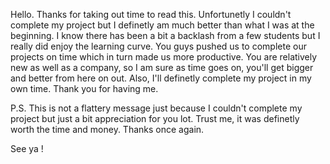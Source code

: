 Hello. Thanks for taking out time to read this. Unfortunetly I couldn't complete my project but I definetly am much better than what I was at the beginning.
I know there has been a bit a backlash from a few students but I really did enjoy the learning curve. You guys pushed us to complete our projects on time which in turn made us more
productive. 
You are relatively new as well as a company, so I am sure as time goes on, you'll get bigger and better from here on out. Also, I'll definetly complete my project in my own time.
Thank you for having me.

P.S. This is not a flattery message just because I couldn't complete my project but just a bit appreciation for you lot. Trust me, it was definetly worth the time and money. 
Thanks once again. 

See ya !
